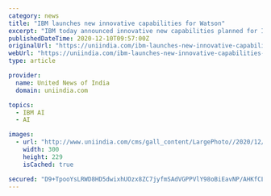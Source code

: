```yaml
---
category: news
title: "IBM launches new innovative capabilities for Watson"
excerpt: "IBM today announced innovative new capabilities planned for IBM Watson designed to help scale the use of AI by businesses."
publishedDateTime: 2020-12-10T09:57:00Z
originalUrl: "https://uniindia.com/ibm-launches-new-innovative-capabilities-for-watson/east/news/2259404.html"
webUrl: "https://uniindia.com/ibm-launches-new-innovative-capabilities-for-watson/east/news/2259404.html"
type: article

provider:
  name: United News of India
  domain: uniindia.com

topics:
  - IBM AI
  - AI

images:
  - url: "http://www.uniindia.com/cms/gall_content/LargePhoto//2020/12/2020_12$LargePhoto15_Dec_2020_15122020202234.jpg"
    width: 300
    height: 229
    isCached: true

secured: "D9+TpooYsLRWD8HD5dwixhUOzx8ZC7jyfmSAdVGPPVlY98oBiEavNP/AHKfCLZLnvqIAtggjCvsaJRSuTnQDDTWwrXA5PA8O7siIlN5BQE0zERpM7PNxOUB7SqjwP1WvxOHDkBqLieVENP53obbbzIt1wycXuWc/YtWtQ5pLLF6Wnb+aq7Rd52Nue+Y1xwClm7d3UxaCVWv9yLy2CyW4phX3r+6KSS+nJUqqy9bT2ZPvj7XoZOhkA04VmD2asmJ6kKVvDs663DIs+7EAcNn9EWQUHUbBHcObzQhu10K73GJuLJUwsIoHdSPoOeKXCLk9Q5936PJMWTZd3sf3e8pnjIwZpzM87u8fUsMBqSmxHjY=;4zPDFenIi9aEX1f29OsKcQ=="
---
```


